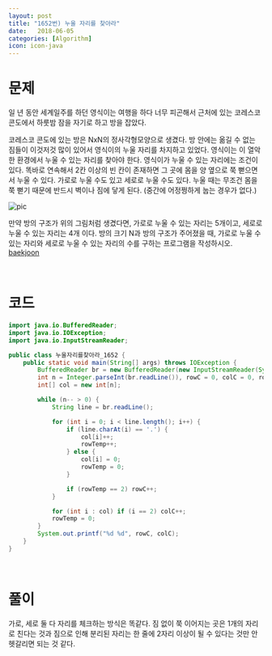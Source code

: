 ```yaml
---
layout: post
title: "1652번) 누울 자리를 찾아라"
date:   2018-06-05
categories: [Algorithm]
icon: icon-java
---
```


# 문제
일 년 동안 세계일주를 하던 영식이는 여행을 하다 너무 피곤해서 근처에 있는 코레스코 콘도에서 하룻밤 잠을 자기로 하고 방을 잡았다.

코레스코 콘도에 있는 방은 NxN의 정사각형모양으로 생겼다. 방 안에는 옮길 수 없는 짐들이 이것저것 많이 있어서 영식이의 누울 자리를 차지하고 있었다. 영식이는 이 열악한 환경에서 누울 수 있는 자리를 찾아야 한다. 영식이가 누울 수 있는 자리에는 조건이 있다. 똑바로 연속해서 2칸 이상의 빈 칸이 존재하면 그 곳에 몸을 양 옆으로 쭉 뻗으면서 누울 수 있다. 가로로 누울 수도 있고 세로로 누울 수도 있다. 누울 때는 무조건 몸을 쭉 뻗기 때문에 반드시 벽이나 짐에 닿게 된다. (중간에 어정쩡하게 눕는 경우가 없다.)

![pic](https://www.acmicpc.net/JudgeOnline/upload/201005/map.PNG)

만약 방의 구조가 위의 그림처럼 생겼다면, 가로로 누울 수 있는 자리는 5개이고, 세로로 누울 수 있는 자리는 4개 이다. 방의 크기 N과 방의 구조가 주어졌을 때, 가로로 누울 수 있는 자리와 세로로 누울 수 있는 자리의 수를 구하는 프로그램을 작성하시오. [baekjoon](https://www.acmicpc.net/problem/1652)

<br>

# 코드
```java
import java.io.BufferedReader;
import java.io.IOException;
import java.io.InputStreamReader;

public class 누울자리를찾아라_1652 {
    public static void main(String[] args) throws IOException {
        BufferedReader br = new BufferedReader(new InputStreamReader(System.in));
        int n = Integer.parseInt(br.readLine()), rowC = 0, colC = 0, rowTemp = 0;
        int[] col = new int[n];

        while (n-- > 0) {
            String line = br.readLine();

            for (int i = 0; i < line.length(); i++) {
                if (line.charAt(i) == '.') {
                    col[i]++;
                    rowTemp++;
                } else {
                    col[i] = 0;
                    rowTemp = 0;
                }

                if (rowTemp == 2) rowC++;
            }

            for (int i : col) if (i == 2) colC++;
            rowTemp = 0;
        }
        System.out.printf("%d %d", rowC, colC);
    }
}
```

<br>

# 풀이
가로, 세로 둘 다 자리를 체크하는 방식은 똑같다. 짐 없이 쭉 이어지는 곳은 1개의 자리로 친다는 것과 짐으로 인해 분리된 자리는 한 줄에 2자리 이상이 될 수 있다는 것만 안 헷갈리면 되는 것 같다.